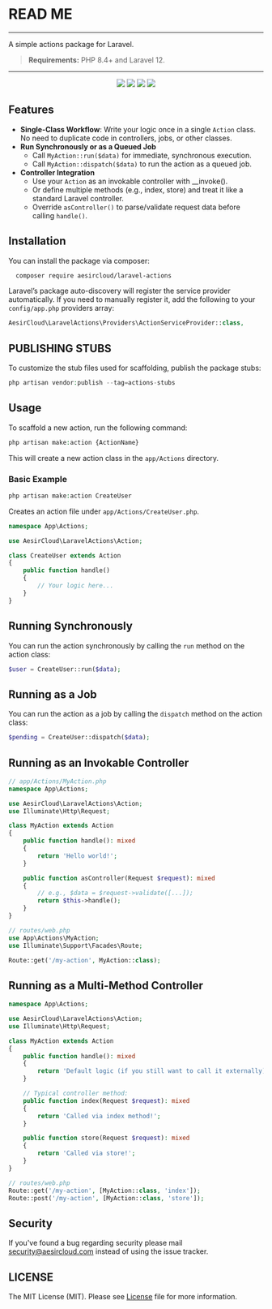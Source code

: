 # READ ME

---

A simple actions package for Laravel.

> **Requirements:** PHP 8.4+ and Laravel 12.

---

<p align="center">
<a href="https://github.com/aesircloud/laravel-actions/actions" target="_blank"><img src="https://img.shields.io/github/actions/workflow/status/aesircloud/laravel-actions/test.yml?branch=main&style=flat-square"/></a>
<a href="https://packagist.org/packages/aesircloud/laravel-actions" target="_blank"><img src="https://img.shields.io/packagist/v/aesircloud/laravel-actions.svg?style=flat-square"/></a>
<a href="https://packagist.org/packages/aesircloud/laravel-actions" target="_blank"><img src="https://img.shields.io/packagist/dt/aesircloud/laravel-actions.svg?style=flat-square"/></a>
<a href="https://packagist.org/packages/aesircloud/laravel-actions" target="_blank"><img src="https://img.shields.io/packagist/l/aesircloud/laravel-actions.svg?style=flat-square"/></a>
</p>

## Features

- **Single-Class Workflow**: Write your logic once in a single `Action` class. No need to duplicate code in controllers, jobs, or other classes.
- **Run Synchronously or as a Queued Job**
    - Call `MyAction::run($data)` for immediate, synchronous execution.
    - Call `MyAction::dispatch($data)` to run the action as a queued job.
- **Controller Integration**
    - Use your `Action` as an invokable controller with __invoke().
    - Or define multiple methods (e.g., index, store) and treat it like a standard Laravel controller.
    - Override `asController()` to parse/validate request data before calling `handle()`. 

## Installation

You can install the package via composer:

```bash
  composer require aesircloud/laravel-actions
```

Laravel’s package auto-discovery will register the service provider automatically. If you need to manually register it, add the following to your `config/app.php` providers array:

```php
AesirCloud\LaravelActions\Providers\ActionServiceProvider::class,
```

## PUBLISHING STUBS

To customize the stub files used for scaffolding, publish the package stubs:

```php
php artisan vendor:publish --tag=actions-stubs
``` 

## Usage

To scaffold a new action, run the following command:

```php
php artisan make:action {ActionName}
```

This will create a new action class in the `app/Actions` directory.

### Basic Example

```php
php artisan make:action CreateUser
```

Creates an action file under `app/Actions/CreateUser.php`.

```php
namespace App\Actions;

use AesirCloud\LaravelActions\Action;

class CreateUser extends Action
{
    public function handle()
    {
        // Your logic here...
    }
}
```

## Running Synchronously

You can run the action synchronously by calling the `run` method on the action class:

```php
$user = CreateUser::run($data);
```
   

## Running as a Job

You can run the action as a job by calling the `dispatch` method on the action class:

```php
$pending = CreateUser::dispatch($data);
```

## Running as an Invokable Controller

```php
// app/Actions/MyAction.php
namespace App\Actions;

use AesirCloud\LaravelActions\Action;
use Illuminate\Http\Request;

class MyAction extends Action
{
    public function handle(): mixed
    {
        return 'Hello world!';
    }

    public function asController(Request $request): mixed
    {
        // e.g., $data = $request->validate([...]);
        return $this->handle();
    }
}
```

```php
// routes/web.php
use App\Actions\MyAction;
use Illuminate\Support\Facades\Route;

Route::get('/my-action', MyAction::class);

```

## Running as a Multi-Method Controller

```php
namespace App\Actions;

use AesirCloud\LaravelActions\Action;
use Illuminate\Http\Request;

class MyAction extends Action
{
    public function handle(): mixed
    {
        return 'Default logic (if you still want to call it externally).';
    }

    // Typical controller method:
    public function index(Request $request): mixed
    {
        return 'Called via index method!';
    }

    public function store(Request $request): mixed
    {
        return 'Called via store!';
    }
}
```

```php
// routes/web.php
Route::get('/my-action', [MyAction::class, 'index']);
Route::post('/my-action', [MyAction::class, 'store']);
```

## Security

If you've found a bug regarding security please mail [security@aesircloud.com](mailto:security@aesircloud.com) instead of using the issue tracker.

## LICENSE

The MIT License (MIT). Please see [License](LICENSE.md) file for more information.
